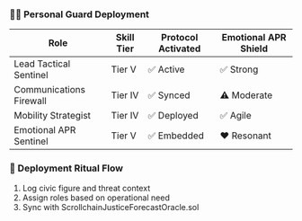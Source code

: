 ### 🧍‍♂️ Personal Guard Deployment
| Role                  | Skill Tier | Protocol Activated | Emotional APR Shield |
|-----------------------|------------|---------------------|------------------------|
| Lead Tactical Sentinel| Tier V     | ✅ Active            | ✅ Strong  
| Communications Firewall| Tier IV    | ✅ Synced            | ⚠️ Moderate  
| Mobility Strategist   | Tier IV    | ✅ Deployed          | ✅ Agile  
| Emotional APR Sentinel| Tier V     | ✅ Embedded          | ❤️ Resonant  

### 🔄 Deployment Ritual Flow
1. Log civic figure and threat context  
2. Assign roles based on operational need  
3. Sync with ScrollchainJusticeForecastOracle.sol
